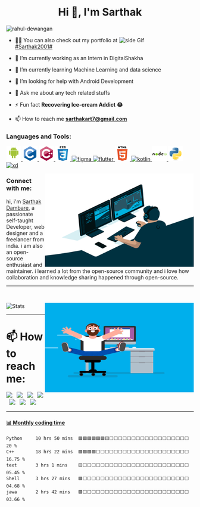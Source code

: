 
<h1 align="center">Hi 👋, I'm Sarthak</h1>

<p align="left"> <img src="https://komarev.com/ghpvc/?username=rahul-dewangan&label=Profile%20views&color=0e75b6&style=flat" alt="rahul-dewangan" /> </p>

<a href="https://ko-fi.com/sciencepal"> <img 
src="https://media3.giphy.com/media/ZEB6yFbLnhyQf7g3hn/giphy.gif" alt="side Gif" align="right" width="200" height="auto"/> </a>



- 👨‍💻 You can also check out my portfolio at [#Sarthak2001#](https://www.linkedin.com/in/sarthak-dambare/)

- 🔭 I’m currently working as an Intern in DigitalShakha
- 🌱 I’m currently learning Machine Learning and data science
- 🤔 I’m looking for help with Android Development
- 💬 Ask me about any tech related stuffs
 - ⚡ Fun fact **Recovering Ice-cream Addict :joy:**
 - 📫 How to reach me **sarthakart7@gmail.com**


<h3 align="left">Languages and Tools:</h3>
<p align="left"> <a href="https://developer.android.com" target="_blank" rel="noreferrer"> <img src="https://raw.githubusercontent.com/devicons/devicon/master/icons/android/android-original-wordmark.svg" alt="android" width="40" height="40"/> </a> <a href="https://www.cprogramming.com/" target="_blank" rel="noreferrer"> <img src="https://raw.githubusercontent.com/devicons/devicon/master/icons/c/c-original.svg" alt="c" width="40" height="40"/> </a> <a href="https://www.w3schools.com/cpp/" target="_blank" rel="noreferrer"> <img src="https://raw.githubusercontent.com/devicons/devicon/master/icons/cplusplus/cplusplus-original.svg" alt="cplusplus" width="40" height="40"/> </a> <a href="https://www.w3schools.com/css/" target="_blank" rel="noreferrer"> <img src="https://raw.githubusercontent.com/devicons/devicon/master/icons/css3/css3-original-wordmark.svg" alt="css3" width="40" height="40"/> </a> <a href="https://www.figma.com/" target="_blank" rel="noreferrer"> <img src="https://www.vectorlogo.zone/logos/figma/figma-icon.svg" alt="figma" width="40" height="40"/> </a> <a href="https://flutter.dev" target="_blank" rel="noreferrer"> <img src="https://www.vectorlogo.zone/logos/flutterio/flutterio-icon.svg" alt="flutter" width="40" height="40"/> </a> <a href="https://www.w3.org/html/" target="_blank" rel="noreferrer"> <img src="https://raw.githubusercontent.com/devicons/devicon/master/icons/html5/html5-original-wordmark.svg" alt="html5" width="40" height="40"/> </a> <a href="https://kotlinlang.org" target="_blank" rel="noreferrer"> <img src="https://www.vectorlogo.zone/logos/kotlinlang/kotlinlang-icon.svg" alt="kotlin" width="40" height="40"/> </a> <a href="https://nodejs.org" target="_blank" rel="noreferrer"> <img src="https://raw.githubusercontent.com/devicons/devicon/master/icons/nodejs/nodejs-original-wordmark.svg" alt="nodejs" width="40" height="40"/> </a> <a href="https://www.python.org" target="_blank" rel="noreferrer"> <img src="https://raw.githubusercontent.com/devicons/devicon/master/icons/python/python-original.svg" alt="python" width="40" height="40"/> </a> <a href="https://www.adobe.com/products/xd.html" target="_blank" rel="noreferrer"> <img src="https://cdn.worldvectorlogo.com/logos/adobe-xd.svg" alt="xd" width="40" height="40"/> </a> </p>



<img align="right" alt="GIF" src="https://github.com/sarthak2001/code.gif/blob/main/code12.gif?raw=true" width="400" height="250" />
<h3 align="left">Connect with me:</h3>
<p align="left">


hi, i'm [Sarthak Dambare](https://www.instagram.com/sarthak_fpv/), a passionate self-taught Developer, web designer and a freelancer from india.
i am also an open-source enthusiast and maintainer. i learned a lot from the open-source community and i love how collaboration and knowledge sharing happened through open-source.

----
<br />



![Stats](https://github-readme-stats.vercel.app/api?username=sarthak2001&show_icons=true&theme=radical)<img align="right" height="240" width="400" src="https://github.com/sarthak2001/code.gif/blob/main/coder.gif?raw=true">
  
 



-----

 # 📫 **How to reach me:** 
 [<img src="https://upload.wikimedia.org/wikipedia/commons/8/83/Steam_icon_logo.svg" width="4%"/>](https://steamcommunity.com/profiles/76561198180083251/)  &nbsp; [<img src="https://img.icons8.com/color/344/discord-logo.png" width="5%"/>](https://discordapp.com/users/sarthak#6317)  &nbsp; [<img src="https://img.icons8.com/color/48/000000/twitter.png" width="5%"/>](https://twitter.com/sarthak_2170)  &nbsp; [<img src="https://img.icons8.com/color/48/000000/linkedin.png" width="5%"/>](https://www.linkedin.com/in/sarthak-dambare/)  &nbsp; [<img src="https://img.icons8.com/fluent/48/000000/facebook-new.png" width="5%"/>](https://www.facebook.com/SarthakDambare/)  &nbsp; [<img src="https://img.icons8.com/fluent/48/000000/instagram-new.png" width="5%"/>](https://www.instagram.com/sarthak_fpv/)  &nbsp; <a href="mailto:sarthakart7@gmail.com"> <img src="https://img.icons8.com/fluent/48/000000/gmail.png" width="5%"/>
_____
 
 #### :bar_chart: [Monthly coding time](https://github.com/sarthak2001/)

<!--START_SECTION:waka-->
```text
Python     10 hrs 50 mins  🟩🟩🟩🟩🟩🟩🟨⬜⬜⬜⬜⬜⬜⬜⬜⬜⬜⬜⬜⬜⬜⬜⬜⬜⬜   20 % 
C++        18 hrs 22 mins  🟩🟩🟩🟩⬜⬜⬜⬜⬜⬜⬜⬜⬜⬜⬜⬜⬜⬜⬜⬜⬜⬜⬜⬜⬜   16.75 % 
text       3 hrs 1 mins    🟨⬜⬜⬜⬜⬜⬜⬜⬜⬜⬜⬜⬜⬜⬜⬜⬜⬜⬜⬜⬜⬜⬜⬜⬜   05.45 % 
Shell      3 hrs 27 mins   🟩⬜⬜⬜⬜⬜⬜⬜⬜⬜⬜⬜⬜⬜⬜⬜⬜⬜⬜⬜⬜⬜⬜⬜⬜   04.68 % 
jawa       2 hrs 42 mins   🟩⬜⬜⬜⬜⬜⬜⬜⬜⬜⬜⬜⬜⬜⬜⬜⬜⬜⬜⬜⬜⬜⬜⬜⬜   03.66 % 
```
<!--END_SECTION:waka-->

